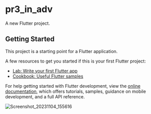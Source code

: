 # pr3_in_adv

A new Flutter project.

## Getting Started

This project is a starting point for a Flutter application.

A few resources to get you started if this is your first Flutter project:

- [Lab: Write your first Flutter app](https://docs.flutter.dev/get-started/codelab)
- [Cookbook: Useful Flutter samples](https://docs.flutter.dev/cookbook)

For help getting started with Flutter development, view the
[online documentation](https://docs.flutter.dev/), which offers tutorials,
samples, guidance on mobile development, and a full API reference.

![Screenshot_20231104_155616](https://github.com/tvishabhatt/Media_booster_pr3/assets/122964289/224b999e-cabd-4760-8b6e-20b6a1a626a4)
